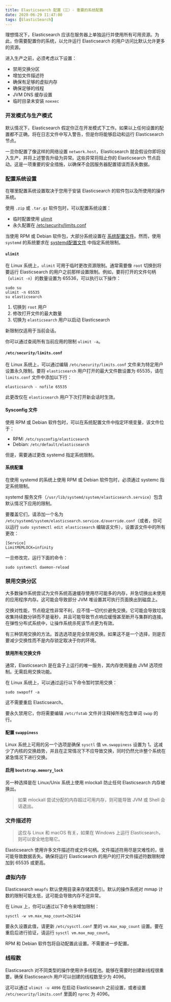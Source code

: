 ```yaml
---
title: Elasticsearch 配置（三）- 重要的系统配置
date: 2020-06-29 11:47:00
tags: [ElasticSearch]
---
```


理想情况下，Elasticsearch 应该在服务器上单独运行并使用所有可用资源。为此，你需要配置你的系统，以允许运行 Elasticsearch 的用户访问比默认允许更多的资源。

进入生产之前，必须考虑以下设置：

* 禁用交换分区
* 增加文件描述符
* 确保有足够的虚拟内存
* 确保足够的线程
* JVM DNS 缓存设置
* 临时目录未安装 `noexec`


### 开发模式与生产模式

默认情况下，Elasticsearch 假定你正在开发模式下工作。如果以上任何设置的配置都不正确，将在日志文件中写入警告，但是你将能够启动和运行 Elasticsearch 节点。

一旦你配置了像这样的网络设置 `network.host`，Elasticsearch 就会假设你即将投入生产，并将上述警告升级为异常。这些异常将阻止你的 Elasticsearch 节点启动。这是一项重要的安全措施，以确保不会因服务器配置错误而丢失数据。


### 配置系统设置

在哪里配置系统设置取决于您用于安装 Elasticsearch 的软件包以及所使用的操作系统。

使用 `.zip` 或 `.tar.gz` 软件包时，可以配置系统设置：

* 临时配置使用 [ulimit](https://www.elastic.co/guide/en/elasticsearch/reference/master/setting-system-settings.html#ulimit)
* 永久配置在 [/etc/security/limits.conf](https://www.elastic.co/guide/en/elasticsearch/reference/master/setting-system-settings.html#limits.conf)

当使用 RPM 或 Debian 软件包，大部分系统设置在 [系统配置文件](https://www.elastic.co/guide/en/elasticsearch/reference/master/setting-system-settings.html#sysconfig)。然而，使用 `systemd` 的系统要求在 [systemd配置文件](https://www.elastic.co/guide/en/elasticsearch/reference/master/setting-system-settings.html#systemd) 中指定系统限制。


#### `ulimit`

在 Linux 系统上，`ulimit` 可用于临时更改资源限制。通常需要像 `root` 切换到将要运行 Elasticsearch 的用户之前那样设置限制。例如，要将打开的文件句柄（`ulimit -n`）的数量设置为 65536，可以执行以下操作：

```
sudo su
ulimit -n 65535
su elasticsearch
```

1. 切换到 `root` 用户
2. 修改打开文件的最大数量
3. 切换为 `elasticsearch` 用户以启动 Elasticsearch

新限制仅适用于当前会话。

你可以通过查阅所有当前应用的限制 `ulimit -a`。


#### `/etc/security/limits.conf`

在 Linux 系统上，可以通过编辑 `/etc/security/limits.conf` 文件来为特定用户设置永久限制。要将 `elasticsearch` 用户打开的最大文件数设置为 65535，请在 `limits.conf` 文件中添加以下行：

```
elasticsarch - nofile 65535
```

此更改仅在 `elasticsearch` 用户下次打开新会话时生效。


#### Sysconfig 文件

使用 RPM 或 Debian 软件包时，可以在系统配置文件中指定环境变量，该文件位于：

* RPM: `/etc/sysconfig/elasticsearch`
* Debian: `/etc/default/elasticsearch`

但是，需要通过更改 systemd 指定系统限制。


#### 系统配置

在使用 systemd 的系统上使用 RPM 或 Debian 软件包时，必须通过 systemc 指定系统限制。

systemd 服务文件（`/usr/lib/systemd/system/elasticsearch.service`）包含默认情况下应用的限制。

要覆盖它们，请添加一个名为 `/etc/systemd/system/elasticsearch.service.d/override.conf`（或者，你可以运行 `sudo systemctl edit elasticsearch` 编辑该文件），设置该文件中的所有更改：

```
[Service]
LimitMEMLOCK=infinity
```

一旦修改完，运行下面的命令：

```
sudo systemctl daemon-reload
```


### 禁用交换分区

大多数操作系统尝试为文件系统高速缓存使用尽可能多的内存，并急切换出未使用的应用程序内存。这可能会导致部分 JVM 堆设置其可执行页面换出到磁盘上。

交换对性能，节点稳定性非常不利，应不惜一切代价避免交换。它可能会导致垃圾收集持续数分钟而不是毫秒，并且可能导致节点响应缓慢甚至断开与集群的连接。在弹性分布式系统中，让操作系统杀死该节点更为有效。

有三种禁用交换的方法。首选选项是完全禁用交换。如果这不是一个选择，则是否要减少交换性而不是内存锁定取决于你的环境。


#### 禁用所有交换文件

通常，Elasticsearch 是在盒子上运行的唯一服务，其内存使用量由 JVM 选项控制。无需启用交换功能。

在 Linux 系统上，可以通过运行以下命令暂时禁用交换：

```
sudo swapoff -a
```

这不需要重启 Elasticsearch。

要永久禁用它，你将需要编辑 `/etc/fstab` 文件并注释掉所有包含单词 `swap` 的行。


#### 配置 `swappiness`

Linux 系统上可用的另一个选项是确保 `sysctl` 值 `vm.swappiness` 设置为 1。这减少了内核的交换趋势，并且在正常情况下不应导致交换，同时仍然允许整个系统在紧急情况下进行交换。


#### 启用 `bootstrap.memory_lock`

另一种选择是在 Linux/Unix 系统上使用 mlockall 防止任何 Elasticsearch 内存被换出。

> 如果 mlockall 尝试分配的内存超过可用内存，则可能导致 JVM 或 Shell 会话退出。


### 文件描述符

> 这仅与 Linux 和 macOS 有关，如果在 Windows 上运行 Elasticsearch，则可以安全地忽略它。

Elasticsearch 使用许多文件描述符或文件句柄。文件描述符用尽是灾难性的，很可能导致数据丢失。确保将运行 Elasticsearch 的用户的打开文件描述符数限制增加到 65535 或更高。


### 虚拟内存

Elasticsearch `mmapfs` 默认使用目录来存储其索引。默认的操作系统对 mmap 计数的限制可能太低，这可能会导致内存不足异常。

在 Linux 上，你可以通过以下命令来增加限制：

```
sysctl -w vm.max_map_count=262144
```

要永久设置此值，请更新 `/etc/sysctl.conf` 里的 `vm.max_map_count` 设置。要在重启后进行验证，请运行 `sysctl vm.max_map_count`。

RPM 和 Debian 软件包将自动配置此设置。不需要进一步配置。


### 线程数

Elasticsearch 对不同类型的操作使用许多线程池。能够在需要时创建新线程很重要。确保 Elasticsearch 用户可以创建的线程数至少为 4096。

这可以通过 `ulimit -u 4096` 在启动 Elasticsearch 之前设置，或者设置 `/etc/security/limits.conf` 里面的 `nproc` 为 4096。
